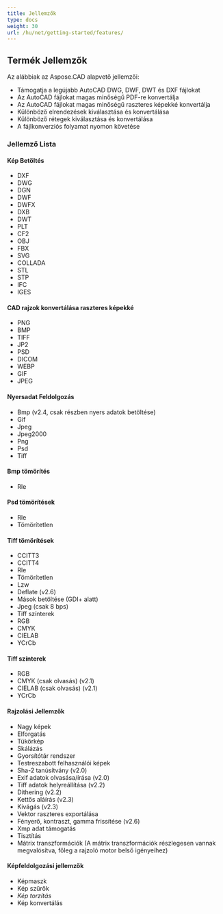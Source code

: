 ```yaml
---
title: Jellemzők
type: docs
weight: 30
url: /hu/net/getting-started/features/
---
```


## **Termék Jellemzők**
Az alábbiak az Aspose.CAD alapvető jellemzői:

- Támogatja a legújabb AutoCAD DWG, DWF, DWT és DXF fájlokat
- Az AutoCAD fájlokat magas minőségű PDF-re konvertálja
- Az AutoCAD fájlokat magas minőségű raszteres képekké konvertálja
- Különböző elrendezések kiválasztása és konvertálása
- Különböző rétegek kiválasztása és konvertálása
- A fájlkonverziós folyamat nyomon követése

### **Jellemző Lista**
#### **Kép Betöltés**
- DXF
- DWG
- DGN
- DWF
- DWFX
- DXB
- DWT
- PLT
- CF2
- OBJ
- FBX
- SVG
- COLLADA
- STL
- STP
- IFC
- IGES

#### **CAD rajzok konvertálása raszteres képekké**
- PNG
- BMP
- TIFF
- JP2
- PSD
- DICOM
- WEBP
- GIF
- JPEG

#### **Nyersadat Feldolgozás**
- Bmp (v2.4, csak részben nyers adatok betöltése)
- Gif
- Jpeg
- Jpeg2000
- Png
- Psd
- Tiff

#### **Bmp tömörítés**
- Rle

#### **Psd tömörítések**
- Rle
- Tömörítetlen

#### **Tiff tömörítések**
- CCITT3
- CCITT4
- Rle
- Tömörítetlen
- Lzw
- Deflate (v2.6)
- Mások betöltése (GDI+ alatt)
- Jpeg (csak 8 bps)
- Tiff színterek
- RGB
- CMYK
- CIELAB
- YCrCb

#### **Tiff színterek**
- RGB   
- CMYK (csak olvasás) (v2.1)
- CIELAB (csak olvasás) (v2.1)
- YCrCb

#### **Rajzolási Jellemzők**
- Nagy képek   
- Elforgatás   
- Tükörkép   
- Skálázás   
- Gyorsítótár rendszer   
- Testreszabott felhasználói képek   
- Sha-2 tanúsítvány (v2.0)
- Exif adatok olvasása/írása (v2.0)
- Tiff adatok helyreállítása (v2.2)
- Dithering (v2.2)
- Kettős aláírás (v2.3)
- Kivágás (v2.3)
- Vektor raszteres exportálása   
- Fényerő, kontraszt, gamma frissítése (v2.6)
- Xmp adat támogatás
- Tisztítás
- Mátrix transzformációk (A mátrix transzformációk részlegesen vannak megvalósítva, főleg a rajzoló motor belső igényeihez)

#### **Képfeldolgozási jellemzők**
- Képmaszk
- Kép szűrők
- *Kép torzítás*
- Kép konvertálás
